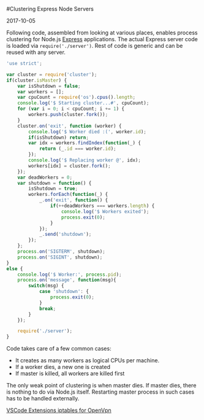 #Clustering Express Node Servers

2017-10-05

<!--- tags: nodejs -->

Following code, assembled from looking at various places, enables process clustering for Node.js [Express](https://expressjs.com/) applications. The actual Express server code is loaded via `require('./server')`. Rest of code is generic and can be reused with any server.

```javascript
'use strict';

var cluster = require('cluster');
if(cluster.isMaster) {
	var isShutdown = false;
	var workers = [];
	var cpuCount = require('os').cpus().length;
	console.log('$ Starting cluster...#', cpuCount);
	for (var i = 0; i < cpuCount; i += 1) {
		workers.push(cluster.fork());
	}
	cluster.on('exit', function (worker) {
		console.log('$ Worker died :(', worker.id);
		if(isShutdown) return;
		var idx = workers.findIndex(function(_) { 
			return (_.id === worker.id);
		});
		console.log('$ Replacing worker @', idx);
		workers[idx] = cluster.fork();
	});
	var deadWorkers = 0;
	var shutdown = function() {
		isShutdown = true;
		workers.forEach(function(_) {
			_.on('exit', function() {
				if(++deadWorkers === workers.length) {
					console.log('$ Workers exited');
					process.exit(0);
				}
			});
			_.send('shutdown');
		});
	};
	process.on('SIGTERM', shutdown);
	process.on('SIGINT', shutdown);
}
else {
	console.log('$ Worker:', process.pid);
	process.on('message', function(msg){
		switch(msg) {
			case 'shutdown': {
				process.exit(0);
			}
			break;
		}
	});

	require('./server');
}
```

Code takes care of a few common cases:

* It creates as many workers as logical CPUs per machine.
* If a worker dies, a new one is created
* If master is killed, all workers are killed first

The only weak point of clustering is when master dies. If master dies, there is nothing to do via Node.js itself. Restarting master process in such cases has to be handled externally.

<ins class='nfooter'><a rel='prev' id='fprev' href='#blog/2017/2017-10-08-VSCode-Extensions.md'>VSCode Extensions</a> <a rel='next' id='fnext' href='#blog/2017/2017-10-03-iptables-for-OpenVpn.md'>iptables for OpenVpn</a></ins>
